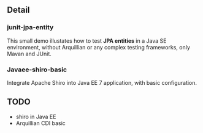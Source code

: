 ## Detail

### junit-jpa-entity

This small demo illustates how to test **JPA entities** in a Java SE environment, without Arquillian or any complex testing frameworks, only Mavan and JUnit.

### Javaee-shiro-basic

Integrate Apache Shiro into Java EE 7 application, with basic configuration.

## TODO

- shiro in Java EE
- Arquillian CDI basic
